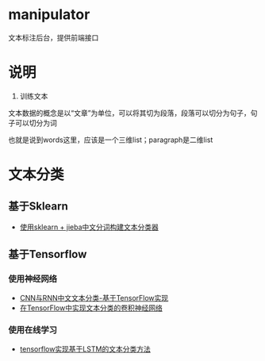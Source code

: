 # manipulator
文本标注后台，提供前端接口

# 说明
1. 训练文本

文本数据的概念是以“文章”为单位，可以将其切为段落，段落可以切分为句子，句子可以切分为词

也就是说到words这里，应该是一个三维list；paragraph是二维list

# 文本分类
## 基于Sklearn
- [使用sklearn + jieba中文分词构建文本分类器](http://myg0u.com/%E6%95%B0%E6%8D%AE%E6%8C%96%E6%8E%98/2015/05/06/use-sklearn-jieba.html)

## 基于Tensorflow
### 使用神经网络
- [CNN与RNN中文文本分类-基于TensorFlow实现](https://gaussic.github.io/2017/08/30/text-classification-tensorflow/)
- [在TensorFlow中实现文本分类的卷积神经网络](http://www.tensorflownews.com/2017/08/21/implementing-a-cnn-for-text-classification-in-tensorflow/)

### 使用在线学习
- [tensorflow实现基于LSTM的文本分类方法](http://blog.csdn.net/u010223750/article/details/53334313)
